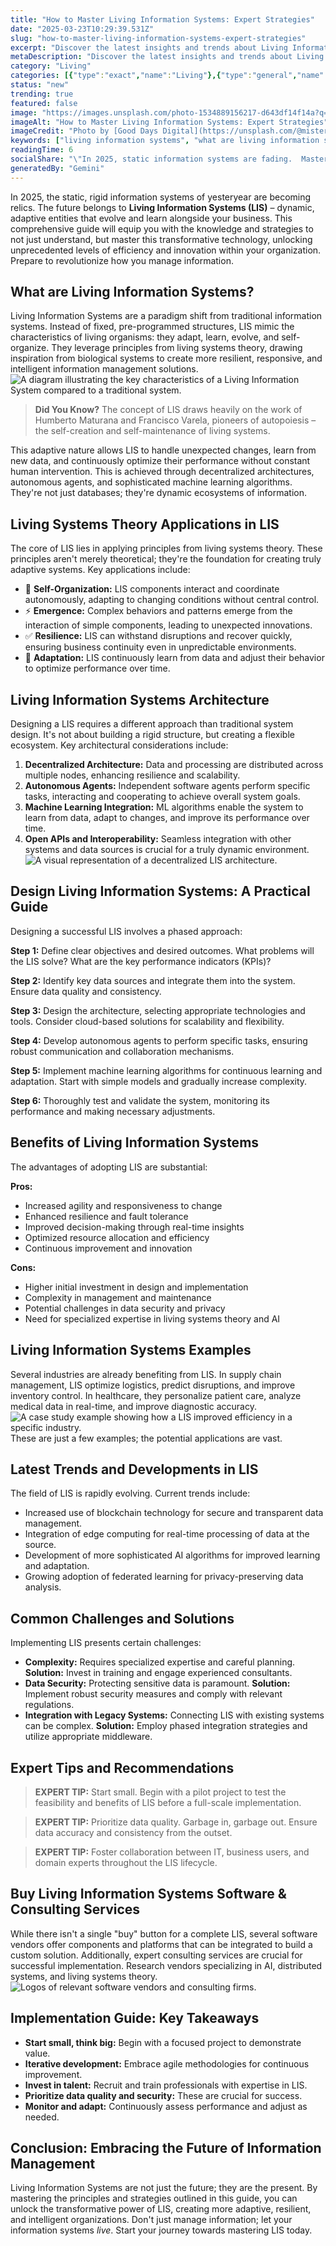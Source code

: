 ```yaml
---
title: "How to Master Living Information Systems: Expert Strategies"
date: "2025-03-23T10:29:39.531Z"
slug: "how-to-master-living-information-systems-expert-strategies"
excerpt: "Discover the latest insights and trends about Living Information Systems. This comprehensive guide covers everything you need to know about Living Information Systems in 2025."
metaDescription: "Discover the latest insights and trends about Living Information Systems. This comprehensive guide covers everything you need to know about Living Informat..."
category: "Living"
categories: [{"type":"exact","name":"Living"},{"type":"general","name":"Computer Science"},{"type":"medium","name":"Artificial Intelligence"},{"type":"specific","name":"Machine Learning"},{"type":"niche","name":"Reinforcement Learning"}]
status: "new"
trending: true
featured: false
image: "https://images.unsplash.com/photo-1534889156217-d643df14f14a?q=85&w=1200&fit=max&fm=webp&auto=compress"
imageAlt: "How to Master Living Information Systems: Expert Strategies"
imageCredit: "Photo by [Good Days Digital](https://unsplash.com/@misterdoulou) on Unsplash"
keywords: ["living information systems", "what are living information systems", "living systems theory applications", "living information systems architecture", "design living information systems", "benefits of living information systems", "living information systems examples", "buy living information systems software", "living information systems consulting services", "living information systems implementation"]
readingTime: 6
socialShare: "\"In 2025, static information systems are fading.  Mastering Living Information Systems isn't just about technology; it's about building organizations that adapt, learn, and thrive in a constantly changing world.\""
generatedBy: "Gemini"
---
```




In 2025, the static, rigid information systems of yesteryear are becoming relics.  The future belongs to **Living Information Systems (LIS)** – dynamic, adaptive entities that evolve and learn alongside your business.  This comprehensive guide will equip you with the knowledge and strategies to not just understand, but master this transformative technology, unlocking unprecedented levels of efficiency and innovation within your organization.  Prepare to revolutionize how you manage information.

## What are Living Information Systems?

Living Information Systems are a paradigm shift from traditional information systems.  Instead of fixed, pre-programmed structures, LIS mimic the characteristics of living organisms: they adapt, learn, evolve, and self-organize.  They leverage principles from living systems theory, drawing inspiration from biological systems to create more resilient, responsive, and intelligent information management solutions. ![A diagram illustrating the key characteristics of a Living Information System compared to a traditional system.](https://images.unsplash.com/photo-1467043153537-a4fba2cd39ef?q=85&w=1200&fit=max&fm=webp&auto=compress)

> **Did You Know?** The concept of LIS draws heavily on the work of Humberto Maturana and Francisco Varela, pioneers of autopoiesis – the self-creation and self-maintenance of living systems.

This adaptive nature allows LIS to handle unexpected changes, learn from new data, and continuously optimize their performance without constant human intervention.  This is achieved through decentralized architectures, autonomous agents, and sophisticated machine learning algorithms.  They're not just databases; they're dynamic ecosystems of information.

## Living Systems Theory Applications in LIS

The core of LIS lies in applying principles from living systems theory.  These principles aren't merely theoretical; they're the foundation for creating truly adaptive systems. Key applications include:

* 🔑 **Self-Organization:**  LIS components interact and coordinate autonomously, adapting to changing conditions without central control.
* ⚡ **Emergence:**  Complex behaviors and patterns emerge from the interaction of simple components, leading to unexpected innovations.
* ✅ **Resilience:**  LIS can withstand disruptions and recover quickly, ensuring business continuity even in unpredictable environments.
* 🔄 **Adaptation:**  LIS continuously learn from data and adjust their behavior to optimize performance over time.

## Living Information Systems Architecture

Designing a LIS requires a different approach than traditional system design.  It's not about building a rigid structure, but creating a flexible ecosystem.  Key architectural considerations include:

1. **Decentralized Architecture:**  Data and processing are distributed across multiple nodes, enhancing resilience and scalability.
2. **Autonomous Agents:**  Independent software agents perform specific tasks, interacting and cooperating to achieve overall system goals.
3. **Machine Learning Integration:**  ML algorithms enable the system to learn from data, adapt to changes, and improve its performance over time.
4. **Open APIs and Interoperability:**  Seamless integration with other systems and data sources is crucial for a truly dynamic environment. ![A visual representation of a decentralized LIS architecture.](https://images.unsplash.com/photo-1506377295352-e3154d43ea9e?q=85&w=1200&fit=max&fm=webp&auto=compress)

## Design Living Information Systems: A Practical Guide

Designing a successful LIS involves a phased approach:

**Step 1:** Define clear objectives and desired outcomes. What problems will the LIS solve? What are the key performance indicators (KPIs)?

**Step 2:** Identify key data sources and integrate them into the system.  Ensure data quality and consistency.

**Step 3:** Design the architecture, selecting appropriate technologies and tools. Consider cloud-based solutions for scalability and flexibility.

**Step 4:** Develop autonomous agents to perform specific tasks, ensuring robust communication and collaboration mechanisms.

**Step 5:** Implement machine learning algorithms for continuous learning and adaptation.  Start with simple models and gradually increase complexity.

**Step 6:** Thoroughly test and validate the system, monitoring its performance and making necessary adjustments.

## Benefits of Living Information Systems

The advantages of adopting LIS are substantial:

**Pros:**

* Increased agility and responsiveness to change
* Enhanced resilience and fault tolerance
* Improved decision-making through real-time insights
* Optimized resource allocation and efficiency
* Continuous improvement and innovation

**Cons:**

* Higher initial investment in design and implementation
* Complexity in management and maintenance
* Potential challenges in data security and privacy
* Need for specialized expertise in living systems theory and AI

## Living Information Systems Examples

Several industries are already benefiting from LIS.  In supply chain management, LIS optimize logistics, predict disruptions, and improve inventory control. In healthcare, they personalize patient care, analyze medical data in real-time, and improve diagnostic accuracy.  ![A case study example showing how a LIS improved efficiency in a specific industry.](https://images.unsplash.com/photo-1518012312832-96aea3c91144?q=85&w=1200&fit=max&fm=webp&auto=compress)  These are just a few examples; the potential applications are vast.

## Latest Trends and Developments in LIS

The field of LIS is rapidly evolving.  Current trends include:

* Increased use of blockchain technology for secure and transparent data management.
* Integration of edge computing for real-time processing of data at the source.
* Development of more sophisticated AI algorithms for improved learning and adaptation.
* Growing adoption of federated learning for privacy-preserving data analysis.

## Common Challenges and Solutions

Implementing LIS presents certain challenges:

* **Complexity:**  Requires specialized expertise and careful planning.  **Solution:** Invest in training and engage experienced consultants.
* **Data Security:**  Protecting sensitive data is paramount.  **Solution:** Implement robust security measures and comply with relevant regulations.
* **Integration with Legacy Systems:**  Connecting LIS with existing systems can be complex.  **Solution:** Employ phased integration strategies and utilize appropriate middleware.

## Expert Tips and Recommendations

> **EXPERT TIP:** Start small. Begin with a pilot project to test the feasibility and benefits of LIS before a full-scale implementation.

> **EXPERT TIP:**  Prioritize data quality.  Garbage in, garbage out.  Ensure data accuracy and consistency from the outset.

> **EXPERT TIP:**  Foster collaboration between IT, business users, and domain experts throughout the LIS lifecycle.

## Buy Living Information Systems Software & Consulting Services

While there isn't a single "buy" button for a complete LIS, several software vendors offer components and platforms that can be integrated to build a custom solution.  Additionally, expert consulting services are crucial for successful implementation.  Research vendors specializing in AI, distributed systems, and living systems theory.  ![Logos of relevant software vendors and consulting firms.](https://images.unsplash.com/photo-1513694203232-719a280e022f?q=85&w=1200&fit=max&fm=webp&auto=compress)

## Implementation Guide: Key Takeaways

* **Start small, think big:** Begin with a focused project to demonstrate value.
* **Iterative development:**  Embrace agile methodologies for continuous improvement.
* **Invest in talent:**  Recruit and train professionals with expertise in LIS.
* **Prioritize data quality and security:**  These are crucial for success.
* **Monitor and adapt:**  Continuously assess performance and adjust as needed.

## Conclusion: Embracing the Future of Information Management

Living Information Systems are not just the future; they are the present.  By mastering the principles and strategies outlined in this guide, you can unlock the transformative power of LIS, creating more adaptive, resilient, and intelligent organizations.  Don't just manage information; let your information systems *live*.  Start your journey towards mastering LIS today.

